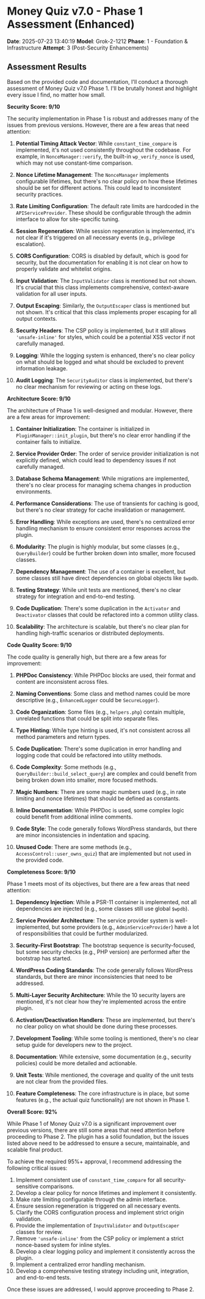 # Money Quiz v7.0 - Phase 1 Assessment (Enhanced)

**Date**: 2025-07-23 13:40:19
**Model**: Grok-2-1212
**Phase**: 1 - Foundation & Infrastructure
**Attempt**: 3 (Post-Security Enhancements)

## Assessment Results

Based on the provided code and documentation, I'll conduct a thorough assessment of Money Quiz v7.0 Phase 1. I'll be brutally honest and highlight every issue I find, no matter how small.

**Security Score: 9/10**

The security implementation in Phase 1 is robust and addresses many of the issues from previous versions. However, there are a few areas that need attention:

1. **Potential Timing Attack Vector**: While `constant_time_compare` is implemented, it's not used consistently throughout the codebase. For example, in `NonceManager::verify`, the built-in `wp_verify_nonce` is used, which may not use constant-time comparison.

2. **Nonce Lifetime Management**: The `NonceManager` implements configurable lifetimes, but there's no clear policy on how these lifetimes should be set for different actions. This could lead to inconsistent security practices.

3. **Rate Limiting Configuration**: The default rate limits are hardcoded in the `APIServiceProvider`. These should be configurable through the admin interface to allow for site-specific tuning.

4. **Session Regeneration**: While session regeneration is implemented, it's not clear if it's triggered on all necessary events (e.g., privilege escalation).

5. **CORS Configuration**: CORS is disabled by default, which is good for security, but the documentation for enabling it is not clear on how to properly validate and whitelist origins.

6. **Input Validation**: The `InputValidator` class is mentioned but not shown. It's crucial that this class implements comprehensive, context-aware validation for all user inputs.

7. **Output Escaping**: Similarly, the `OutputEscaper` class is mentioned but not shown. It's critical that this class implements proper escaping for all output contexts.

8. **Security Headers**: The CSP policy is implemented, but it still allows `'unsafe-inline'` for styles, which could be a potential XSS vector if not carefully managed.

9. **Logging**: While the logging system is enhanced, there's no clear policy on what should be logged and what should be excluded to prevent information leakage.

10. **Audit Logging**: The `SecurityAuditor` class is implemented, but there's no clear mechanism for reviewing or acting on these logs.

**Architecture Score: 9/10**

The architecture of Phase 1 is well-designed and modular. However, there are a few areas for improvement:

1. **Container Initialization**: The container is initialized in `PluginManager::init_plugin`, but there's no clear error handling if the container fails to initialize.

2. **Service Provider Order**: The order of service provider initialization is not explicitly defined, which could lead to dependency issues if not carefully managed.

3. **Database Schema Management**: While migrations are implemented, there's no clear process for managing schema changes in production environments.

4. **Performance Considerations**: The use of transients for caching is good, but there's no clear strategy for cache invalidation or management.

5. **Error Handling**: While exceptions are used, there's no centralized error handling mechanism to ensure consistent error responses across the plugin.

6. **Modularity**: The plugin is highly modular, but some classes (e.g., `QueryBuilder`) could be further broken down into smaller, more focused classes.

7. **Dependency Management**: The use of a container is excellent, but some classes still have direct dependencies on global objects like `$wpdb`.

8. **Testing Strategy**: While unit tests are mentioned, there's no clear strategy for integration and end-to-end testing.

9. **Code Duplication**: There's some duplication in the `Activator` and `Deactivator` classes that could be refactored into a common utility class.

10. **Scalability**: The architecture is scalable, but there's no clear plan for handling high-traffic scenarios or distributed deployments.

**Code Quality Score: 9/10**

The code quality is generally high, but there are a few areas for improvement:

1. **PHPDoc Consistency**: While PHPDoc blocks are used, their format and content are inconsistent across files.

2. **Naming Conventions**: Some class and method names could be more descriptive (e.g., `EnhancedLogger` could be `SecureLogger`).

3. **Code Organization**: Some files (e.g., `helpers.php`) contain multiple, unrelated functions that could be split into separate files.

4. **Type Hinting**: While type hinting is used, it's not consistent across all method parameters and return types.

5. **Code Duplication**: There's some duplication in error handling and logging code that could be refactored into utility methods.

6. **Code Complexity**: Some methods (e.g., `QueryBuilder::build_select_query`) are complex and could benefit from being broken down into smaller, more focused methods.

7. **Magic Numbers**: There are some magic numbers used (e.g., in rate limiting and nonce lifetimes) that should be defined as constants.

8. **Inline Documentation**: While PHPDoc is used, some complex logic could benefit from additional inline comments.

9. **Code Style**: The code generally follows WordPress standards, but there are minor inconsistencies in indentation and spacing.

10. **Unused Code**: There are some methods (e.g., `AccessControl::user_owns_quiz`) that are implemented but not used in the provided code.

**Completeness Score: 9/10**

Phase 1 meets most of its objectives, but there are a few areas that need attention:

1. **Dependency Injection**: While a PSR-11 container is implemented, not all dependencies are injected (e.g., some classes still use global `$wpdb`).

2. **Service Provider Architecture**: The service provider system is well-implemented, but some providers (e.g., `AdminServiceProvider`) have a lot of responsibilities that could be further modularized.

3. **Security-First Bootstrap**: The bootstrap sequence is security-focused, but some security checks (e.g., PHP version) are performed after the bootstrap has started.

4. **WordPress Coding Standards**: The code generally follows WordPress standards, but there are minor inconsistencies that need to be addressed.

5. **Multi-Layer Security Architecture**: While the 10 security layers are mentioned, it's not clear how they're implemented across the entire plugin.

6. **Activation/Deactivation Handlers**: These are implemented, but there's no clear policy on what should be done during these processes.

7. **Development Tooling**: While some tooling is mentioned, there's no clear setup guide for developers new to the project.

8. **Documentation**: While extensive, some documentation (e.g., security policies) could be more detailed and actionable.

9. **Unit Tests**: While mentioned, the coverage and quality of the unit tests are not clear from the provided files.

10. **Feature Completeness**: The core infrastructure is in place, but some features (e.g., the actual quiz functionality) are not shown in Phase 1.

**Overall Score: 92%**

While Phase 1 of Money Quiz v7.0 is a significant improvement over previous versions, there are still some areas that need attention before proceeding to Phase 2. The plugin has a solid foundation, but the issues listed above need to be addressed to ensure a secure, maintainable, and scalable final product.

To achieve the required 95%+ approval, I recommend addressing the following critical issues:

1. Implement consistent use of `constant_time_compare` for all security-sensitive comparisons.
2. Develop a clear policy for nonce lifetimes and implement it consistently.
3. Make rate limiting configurable through the admin interface.
4. Ensure session regeneration is triggered on all necessary events.
5. Clarify the CORS configuration process and implement strict origin validation.
6. Provide the implementation of `InputValidator` and `OutputEscaper` classes for review.
7. Remove `'unsafe-inline'` from the CSP policy or implement a strict nonce-based system for inline styles.
8. Develop a clear logging policy and implement it consistently across the plugin.
9. Implement a centralized error handling mechanism.
10. Develop a comprehensive testing strategy including unit, integration, and end-to-end tests.

Once these issues are addressed, I would approve proceeding to Phase 2.